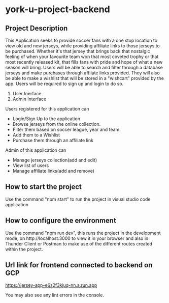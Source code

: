 # york-u-project-backend
## Project Description

This Application seeks to provide soccer fans with a one stop location to view old and new jerseys, while providing affiliate links to those jerseys to be purchased. Whether it's that jersey that brings back that nostalgic feeling of when your favourite team won that most coveted trophy or that most recently released kit, that fills fans with pride and hope of what a new season will bring. Users will be able to search and filter through a database jerseys and make purchases through affiiate links provided. They will also be able to make a wishlist that will be stored in a "wishcart" provided by the app. Users will be required to sign up and login to do so.

1.	User Inerface
2.	Admin Interface

Users registered for this application can
*	Login/Sign Up to the application
*	Browse jerseys from the online collection.
*	Filter them based on soccer league, year and team.
*	Add them to a Wishlist
*	Purchase them through an affiliate link

Admin of this application can
*	Manage jerseys collection(add and edit)
*	View list of users
*	Manage affiliate links(add and remove) 

## How to start the project
Use the command "npm start" to run the project in visual studio code application

## How to configure the environment
Use the command "npm run dev", this runs the project in the development mode,
on http://localhost:3000 to view it in your browser and also in Thunder Client or Postman to make use of the different routes created within the project.

## Url link for frontend connected to backend on GCP
https://jersey-app-e6s2f3kjuq-nn.a.run.app


You may also see any lint errors in the console.
